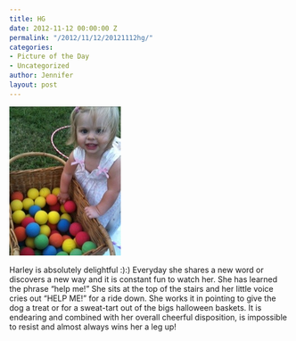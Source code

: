 ```yaml
---
title: HG
date: 2012-11-12 00:00:00 Z
permalink: "/2012/11/12/20121112hg/"
categories:
- Picture of the Day
- Uncategorized
author: Jennifer
layout: post
---
```


[<img alt="20121112-154332.jpg" class="alignnone size-full" src="/assets/images/HG/1352735015000-missing.jpg" />](/assets/images/HG/1352735015000-missing.jpg)

Harley is absolutely delightful :):) Everyday she shares a new word or discovers a new way and it is constant fun to watch her. She has learned the phrase &#8220;help me!&#8221; She sits at the top of the stairs and her little voice cries out &#8220;HELP ME!&#8221; for a ride down. She works it in pointing to give the dog a treat or for a sweat-tart out of the bigs halloween baskets. It is endearing and combined with her overall cheerful disposition, is impossible to resist and almost always wins her a leg up!
